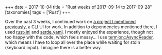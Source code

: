 +++
date = 2017-10-04
title = "Rust weeks of 2017-09-14 to 2017-09-28"
[taxonomies]
tags = ['Rust']
+++

Over the past 3 weeks, I continued work on [a project I mentioned
previously], a CLI UI for work. In addition to dependencies mentioned
there, I used [rust-ini] and [serde_yaml]. I mostly enjoyed the
experience, though not too happy with the code, which feels messy... I
use [termion::AsyncReader], which means I have to loop all over the place
while waiting for stdin (keyboard input). I imagine there is a better
way.

  [a project I mentioned previously]: http://tshepang.net/rust-week-of-2017-09-07
  [rust-ini]: https://github.com/zonyitoo/rust-ini
  [serde_yaml]: https://github.com/dtolnay/serde-yaml
  [termion::AsyncReader]: https://docs.rs/termion/1.5.1/termion/struct.AsyncReader.html
